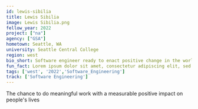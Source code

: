 ```yaml
---
id: lewis-sibilia
title: Lewis Sibilia
image: Lewis Sibilia.png
fellow_year: 2022
project: ["na"]
agency: ["GSA"]
hometown: Seattle, WA
university: Seattle Central College
region: west
bio_short: Software engineer ready to enact positive change in the world. 
fun_fact: Lorem ipsum dolor sit amet, consectetur adipiscing elit, sed do eiusmod tempor incididunt ut labore et dolore magna aliqua. Ut quis nostrud laboris. nisi ut aliquip ex ea commodo consequat.
tags: ['west', '2022','Software_Engineering']
track: ['Software Engineering']
---
```


The chance to do meaningful work with a measurable positive impact on people's lives